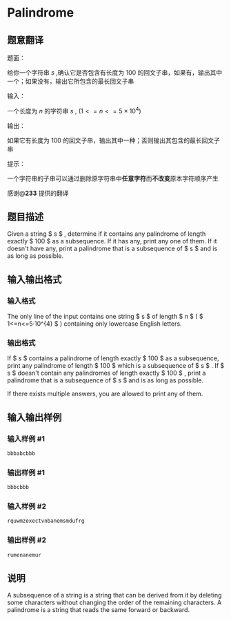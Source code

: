 # Palindrome

## 题意翻译

题面：

给你一个字符串 $s$ ,确认它是否包含有长度为 $100$ 的回文子串，如果有，输出其中一个；如果没有，输出它所包含的最长回文子串

输入：

一个长度为 $n$ 的字符串 $s$ , $(1<=n<=5×10^{4})$

输出：

如果它有长度为 $100$ 的回文子串，输出其中一种；否则输出其包含的最长回文子串

提示：

一个字符串的子串可以通过删除原字符串中**任意字符**而**不改变**原本字符顺序产生

感谢@____233____ 提供的翻译

## 题目描述

Given a string $ s $ , determine if it contains any palindrome of length exactly $ 100 $ as a subsequence. If it has any, print any one of them. If it doesn't have any, print a palindrome that is a subsequence of $ s $ and is as long as possible.

## 输入输出格式

### 输入格式

The only line of the input contains one string $ s $ of length $ n $ ( $ 1<=n<=5·10^{4} $ ) containing only lowercase English letters.

### 输出格式

If $ s $ contains a palindrome of length exactly $ 100 $ as a subsequence, print any palindrome of length $ 100 $ which is a subsequence of $ s $ . If $ s $ doesn't contain any palindromes of length exactly $ 100 $ , print a palindrome that is a subsequence of $ s $ and is as long as possible.

If there exists multiple answers, you are allowed to print any of them.

## 输入输出样例

### 输入样例 #1

```cpp
bbbabcbbb

```
### 输出样例 #1

```cpp
bbbcbbb

```
### 输入样例 #2

```cpp
rquwmzexectvnbanemsmdufrg

```
### 输出样例 #2

```cpp
rumenanemur

```
## 说明

A subsequence of a string is a string that can be derived from it by deleting some characters without changing the order of the remaining characters. A palindrome is a string that reads the same forward or backward.

